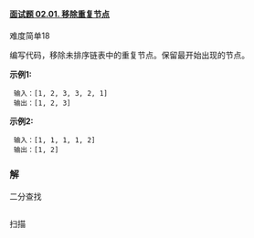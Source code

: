 #### [面试题 02.01. 移除重复节点](https://leetcode-cn.com/problems/remove-duplicate-node-lcci/)

难度简单18

编写代码，移除未排序链表中的重复节点。保留最开始出现的节点。

**示例1:**

```
 输入：[1, 2, 3, 3, 2, 1]
 输出：[1, 2, 3]
```

**示例2:**

```
 输入：[1, 1, 1, 1, 2]
 输出：[1, 2]
```

### 解

二分查找

```js

```

扫描

```js

```

